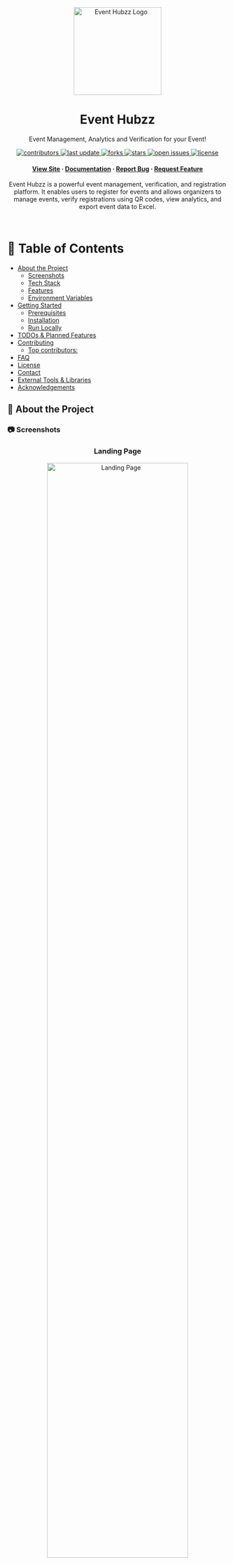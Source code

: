 
<div id="readme-top" align="center">

  <img src="./client/src/assets/event_hubzz_logo.jpg" alt="Event Hubzz Logo" width="200" height="auto" />
  <h1>Event Hubzz</h1>

  <p>Event Management, Analytics and Verification for your Event! </p>

  <!-- Badges -->
  <p>
    <a href="https://github.com/Adhik-6/Event_Hubzz/graphs/contributors">
      <img src="https://img.shields.io/github/contributors/Adhik-6/Event_Hubzz" alt="contributors" />
    </a>
    <a href="https://github.com/Adhik-6/Event_Hubzz">
      <img src="https://img.shields.io/github/last-commit/Adhik-6/Event_Hubzz" alt="last update" />
    </a>
    <a href="https://github.com/Adhik-6/Event_Hubzz/network/members">
      <img src="https://img.shields.io/github/forks/Adhik-6/Event_Hubzz" alt="forks" />
    </a>
    <a href="https://github.com/Adhik-6/Event_Hubzz/stargazers">
      <img src="https://img.shields.io/github/stars/Adhik-6/Event_Hubzz" alt="stars" />
    </a>
    <a href="https://github.com/Adhik-6/Event_Hubzz/issues/">
      <img src="https://img.shields.io/github/issues/Adhik-6/Event_Hubzz" alt="open issues" />
    </a>
    <a href="https://github.com/Adhik-6/Event_Hubzz/blob/master/LICENSE">
      <img src="https://img.shields.io/github/license/Adhik-6/Event_Hubzz.svg" alt="license" />
    </a>
  </p>

  <!-- Links -->
  <h4>
    <a href="https://event-hubzz.onrender.com">View Site</a>
    <span> · </span>
    <a href="https://github.com/Adhik-6/Event_Hubzz">Documentation</a>
    <span> · </span>
    <a href="https://github.com/Adhik-6/Event_Hubzz/issues/">Report Bug</a>
    <span> · </span>
    <a href="https://github.com/Adhik-6/Event_Hubzz/issues/">Request Feature</a>
  </h4>

</div>

<p align="center">Event Hubzz is a powerful event management, verification, and registration platform. It enables users to register for events and allows organizers to manage events, verify registrations using QR codes, view analytics, and export event data to Excel.</p>

<br />


<!-- Table of Contents -->
# :notebook_with_decorative_cover: Table of Contents

- [About the Project](#star2-about-the-project)
  - [Screenshots](#camera-screenshots)
  - [Tech Stack](#space_invader-tech-stack)
  - [Features](#dart-features)
  - [Environment Variables](#key-environment-variables)
- [Getting Started](#toolbox-getting-started)
  - [Prerequisites](#bangbang-prerequisites)
  - [Installation](#gear-installation)
  - [Run Locally](#running-run-locally)
- [TODOs \& Planned Features](#memo-todos--planned-features)
- [Contributing](#wave-contributing)
  - [Top contributors:](#medal_sports-top-contributors)
- [FAQ](#grey_question-faq)
- [License](#warning-license)
- [Contact](#handshake-contact)
- [External Tools \& Libraries](#package-external-tools--libraries)
- [Acknowledgements](#gem-acknowledgements)


<!-- About the Project -->
## :star2: About the Project

<!-- Screenshots -->
### :camera: Screenshots

<div align="center" style="margin-bottom: 80px;">
  <div style="margin-bottom: 40px;">
    <h3>Landing Page</h3>
    <img src="./screenshots/landing_page.png" alt="Landing Page" width="80%" />
  </div>
</div>


> 📁 More screenshots are available in the [screenshots folder](./screenshots)


<!-- TechStack -->
### :space_invader: Tech Stack

* [![React][React.js]][React-url]
* [![MUI][MUI]][MUI-url]
* [![Node.js][Node.js]][Node-url]
* [![MongoDB][MongoDB]][MongoDB-url]
* [![Flutter][Flutter]][Flutter-url]
* [![Firebase][Firebase]][Firebase-url]
* [![Cloudinary][Cloudinary]][Cloudinary-url]
* [![V0][V0]][V0-url]


### :dart: Features

- Event registration system
- Analytics dashboard per event
- Build a custom registration form or use an external URL (e.g., Google Forms)
- Download registration details as Excel
- QR code-based verification system for participants
- User profile management
- Dedicated Flutter app for organizers to scan and verify registrations

<!-- Env Variables -->
### :key: Environment Variables

To run this project, you will need to add the following environment variables to your .env file

```env
PORT
VITE_PORT
CLIENT_URL_DEV=http://localhost:5173
SERVER_URL_DEV=http://localhost:8000
CLIENT_URL
SERVER_URL
VITE_SERVER_URL=http://localhost:
MONGO_URI
MAIL_ID
MAIL_PASS
CLOUDINARY_CLOUD_NAME
CLOUDINARY_API_KEY
CLOUDINARY_API_SECRET
JWT_SECRET
```

<!-- Getting Started -->
##  :toolbox: Getting Started

<!-- Prerequisites -->
### :bangbang: Prerequisites

- Node.js
- Git

### :gear: Installation

This project uses npm as package manager

1. Clone the repository:
  ```bash
  git clone https://github.com/Adhik-6/Event_Hubzz.git
  cd event-hubzz
  ```

2. Install dependencies and build:
  ```bash
  npm run build:dev
  ```

<!-- Run Locally -->
### :running: Run Locally

1. Start the backend server:
  ```bash
  npm run dev
  ```

2. Open another terminal and start the frontend:
  ```bash
  npm run dev --prefix client
  ```

3. Visit the URL shown in the second terminal (usually `http://localhost:5173`).



## :memo: TODOs & Planned Features

- [ ] DB
  - [ ] Store QR code in Cloudinary or MongoDB as buffer/base64 for easy access.
  - [ ] If possible try renaming the "User" mongoDB model into "Response"
  - [ ] Auto-remove events older than one month.
- [ ] Event Creation
  - [ ] Prompt for additional info during event creation.
  - [ ] Prevent duplicate events to be created.
  - [ ] In createEvent page > eventDetails component, let the user know invalid inputs.
- [ ] In Registration Table
  - [ ] Debounce search 
  - [ ] Also the Date & Time questions are not searchable (though they are searchable in YYYY-MM-DD & HH:MM format)
  - [ ] Add "view only selected column" feature in table
- [ ] Free vs Paid event registration, and filtering based on it.
- [ ] Public user profile pages to let other users see one's profile.
- [ ] Bind active step with URL; persist states.
- [ ] Show different answers give to different questions of type 'multiline' and 'text' in analytics' questions section
- [ ] Set up Notifications tab in user profile
- [ ] Add Forgot password functionality
- [ ] Implement backend-based sorting by adding queries to the request URL

<!-- CONTRIBUTING -->
## :wave: Contributing

Contributions are what make the open source community such an amazing place to learn, inspire, and create. Any contributions you make are **greatly appreciated**.

If you have a suggestion that would make this better, please fork the repo and create a pull request. You can also simply open an issue with the tag "enhancement".
Don't forget to give the project a star! Thanks again!

1. Fork the Project
2. Create your Feature Branch (`git checkout -b feature/AmazingFeature`)
3. Commit your Changes (`git commit -m 'Add some AmazingFeature'`)
4. Push to the Branch (`git push origin feature/AmazingFeature`)
5. Open a Pull Request


### :medal_sports: Top contributors:

<a href="https://github.com/Adhik-6/Event_Hubzz/graphs/contributors">
  <img src="https://contrib.rocks/image?repo=Adhik-6/Event_Hubzz" alt="contrib.rocks image" />
</a>


<!-- FAQ -->
## :grey_question: FAQ

**Q: Can I register for any events?**  
Yes, Event Hubzz supports registration for all types of events.

**Q: What if I lose my QR code?**  
The QR will be sent to your mail. So you can get it from there. Also you can contact the support.

**Q: How do organizers verify users?** 
Using the official Event Hubzz QR Scanner App built with Flutter.

**Q: Can I use Google Forms instead of the built-in form builder?**  
Absolutely! You can integrate external forms seamlessly. Though some analytics features will not be shown.



<!-- License -->
## :warning: License

Distributed under the no License.

> Though there is no license I would suggest that you don't use this project for  **commercial** purpose.

<!-- Contact -->
## :handshake: Contact

Adhik - adhik.m10a@gmail.com


## :package: External Tools & Libraries

- **Cloudinary** – store QR codes and other media
- **Firebase Studio** – build and manage Flutter apps
- **v0 by Vercel** – AI-powered frontend generation

<!-- Acknowledgments -->
## :gem: Acknowledgements

 - [Vercel AI](https://v0.dev/)
 - [Firebase Studio](https://studio.firebase.google.com/)
 - [Cloudinary](https://cloudinary.com/)


<p align="right">(<a href="#readme-top">back to top</a>)</p>


[React.js]: https://img.shields.io/badge/React-20232A?style=for-the-badge&logo=react&logoColor=61DAFB
[React-url]: https://reactjs.org/

[MUI]: https://img.shields.io/badge/MUI-007FFF?style=for-the-badge&logo=mui&logoColor=white
[MUI-url]: https://mui.com/

[Node.js]: https://img.shields.io/badge/Node.js-339933?style=for-the-badge&logo=node.js&logoColor=white
[Node-url]: https://nodejs.org/

[MongoDB]: https://img.shields.io/badge/MongoDB-47A248?style=for-the-badge&logo=mongodb&logoColor=white
[MongoDB-url]: https://www.mongodb.com/

[Flutter]: https://img.shields.io/badge/Flutter-02569B?style=for-the-badge&logo=flutter&logoColor=white
[Flutter-url]: https://flutter.dev/

[Firebase]: https://img.shields.io/badge/Firebase-FFCA28?style=for-the-badge&logo=firebase&logoColor=black
[Firebase-url]: https://firebase.google.com/

[Cloudinary]: https://img.shields.io/badge/Cloudinary-3448C5?style=for-the-badge&logo=cloudinary&logoColor=white
[Cloudinary-url]: https://cloudinary.com/

[V0]: https://img.shields.io/badge/V0%20(Vercel%20AI)-000000?style=for-the-badge&logo=vercel&logoColor=white
[V0-url]: https://v0.dev/
